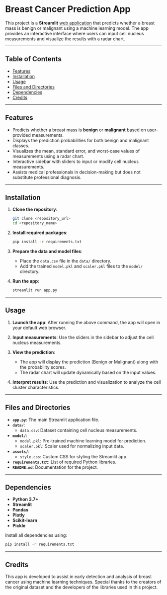 # Breast Cancer Prediction App

This project is a **Streamlit** [web application](https://cancer-prediction-app.streamlit.app) that predicts whether a breast mass is benign or malignant using a machine learning model. The app provides an interactive interface where users can input cell nucleus measurements and visualize the results with a radar chart.

---

## Table of Contents
- [Features](#features)
- [Installation](#installation)
- [Usage](#usage)
- [Files and Directories](#files-and-directories)
- [Dependencies](#dependencies)
- [Credits](#credits)

---

## Features
- Predicts whether a breast mass is **benign** or **malignant** based on user-provided measurements.
- Displays the prediction probabilities for both benign and malignant classes.
- Visualizes the mean, standard error, and worst-case values of measurements using a radar chart.
- Interactive sidebar with sliders to input or modify cell nucleus measurements.
- Assists medical professionals in decision-making but does not substitute professional diagnosis.

---

## Installation

1. **Clone the repository**:
   ```bash
   git clone <repository_url>
   cd <repository_name>
   ```

2. **Install required packages**:
   ```bash
   pip install -r requirements.txt
   ```

3. **Prepare the data and model files**:
   - Place the `data.csv` file in the `data/` directory.
   - Add the trained `model.pkl` and `scaler.pkl` files to the `model/` directory.

4. **Run the app**:
   ```bash
   streamlit run app.py
   ```

---

## Usage

1. **Launch the app**:
   After running the above command, the app will open in your default web browser.

2. **Input measurements**:
   Use the sliders in the sidebar to adjust the cell nucleus measurements.

3. **View the prediction**:
   - The app will display the prediction (Benign or Malignant) along with the probability scores.
   - The radar chart will update dynamically based on the input values.

4. **Interpret results**:
   Use the prediction and visualization to analyze the cell cluster characteristics.

---

## Files and Directories

- **`app.py`**: The main Streamlit application file.
- **`data/`**:
  - `data.csv`: Dataset containing cell nucleus measurements.
- **`model/`**:
  - `model.pkl`: Pre-trained machine learning model for prediction.
  - `scaler.pkl`: Scaler used for normalizing input data.
- **`assets/`**:
  - `style.css`: Custom CSS for styling the Streamlit app.
- **`requirements.txt`**: List of required Python libraries.
- **`README.md`**: Documentation for the project.

---

## Dependencies

- **Python 3.7+**
- **Streamlit**
- **Pandas**
- **Plotly**
- **Scikit-learn**
- **Pickle**

Install all dependencies using:
```bash
pip install -r requirements.txt
```

---

## Credits

This app is developed to assist in early detection and analysis of breast cancer using machine learning techniques. Special thanks to the creators of the original dataset and the developers of the libraries used in this project.
